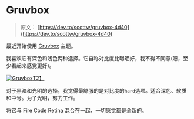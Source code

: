 # Gruvbox

> 原文： [https://dev.to/scottw/gruvbox-4d40](https://dev.to/scottw/gruvbox-4d40)

最近开始使用 [Gruvbox](https://github.com/morhetz/gruvbox) 主题。

我喜欢它有深色和浅色两种选择。它自称对比度比曝晒好，我不得不同意(嗯，至少看起来感觉更好)。

[![Gruvbox](../Images/38b6e7f86337681ddfdbba6645409a36.png)T2】](https://res.cloudinary.com/practicaldev/image/fetch/s--DDciffg3--/c_limit%2Cf_auto%2Cfl_progressive%2Cq_auto%2Cw_880/https://scottw.com/assets/images/posts/gruvbox.png)

对于黑暗和光明的选择，我觉得最舒服的是对比度的`hard`选项。适合深色、软质和中号。为了光明，努力工作。

将它与 Fire Code Retina 混合在一起，一切感觉都是全新的。